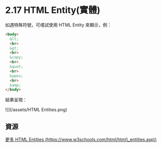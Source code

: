 # 2.17 HTML Entity\(實體\)

如遇特殊符號，可嚐試使用 HTML Entity 來顯示，例：

```html
<body>
  &lt;
  <br>
  &gt;
  <br>
  &copy;
  <br>
  &quot;
  <br>
  &apos;
  <br>
  &amp;
</body>
```

結果呈現：

![](/assets/HTML Entities.png)

## 資源

[更多 HTML Entities  \(https://www.w3schools.com/html/html\_entities.asp\)](https://www.w3schools.com/html/html_entities.asp)

